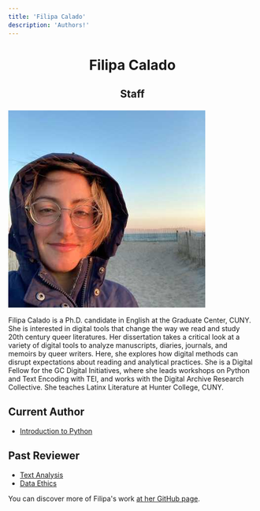 ```yaml
---
title: 'Filipa Calado'
description: 'Authors!'
---
```


# <p style="text-align: center;"> Filipa Calado </p>

## <p style="text-align: center;"> Staff </p>

![Filipa Calado](/images/authors/filipa-calado.jpg)

Filipa Calado is a Ph.D. candidate in English at the Graduate Center, CUNY. She is interested in digital tools that change the way we read and study 20th century queer literatures. Her dissertation takes a critical look at a variety of digital tools to analyze manuscripts, diaries, journals, and memoirs by queer writers. Here, she explores how digital methods can disrupt expectations about reading and analytical practices. She is a Digital Fellow for the GC Digital Initiatives, where she leads workshops on Python and Text Encoding with TEI, and works with the Digital Archive Research Collective. She teaches Latinx Literature at Hunter College, CUNY.

## Current Author

- [Introduction to Python](https://zweibel.net/DHRI-static/workshops/newthon/)

## Past Reviewer

- [Text Analysis](https://zweibel.net/DHRI-static/workshops/text-analysis/)
- [Data Ethics](https://zweibel.net/DHRI-static/workshops/data-ethics/)

You can discover more of Filipa's work [at her GitHub page](https://github.com/gofilipa).